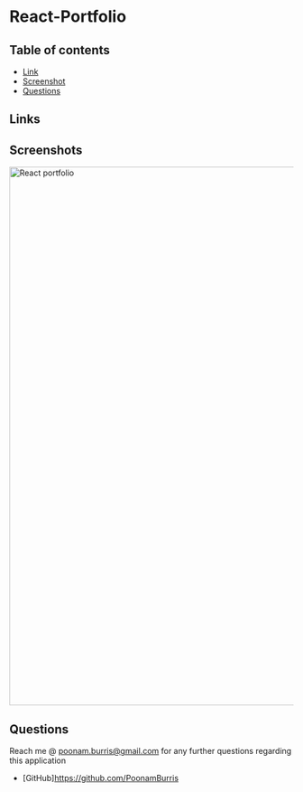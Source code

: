 # React-Portfolio

## Table of contents

- [ Link ](#Links)
- [ Screenshot ](#Screenshots)
- [Questions](#Questions)

## Links

## Screenshots
<img width="953" alt="React portfolio" src="https://github.com/PoonamBurris/React-Portfolio/assets/119805763/6a57c672-4da2-47da-989a-63945489d952">

## Questions
  Reach me @ poonam.burris@gmail.com for any further questions regarding this application
  <br>
  - [GitHub]https://github.com/PoonamBurris
